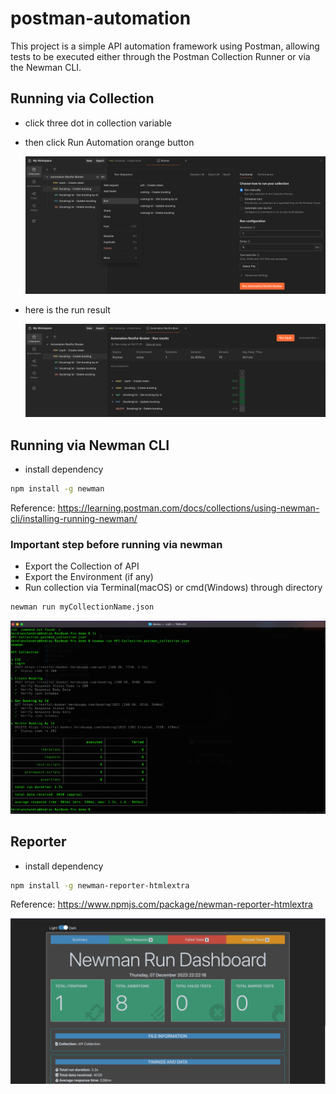 # postman-automation

This project is a simple API automation framework using Postman, allowing tests to be executed either through the Postman Collection Runner or via the Newman CLI.

## Running via Collection

- click three dot in collection variable
- then click Run Automation orange button

  ![alt text](img/run-collection1.png)

- here is the run result

  ![alt text](img/run-collection2.png)

## Running via Newman CLI

- install dependency

```sh
npm install -g newman
```

Reference:
https://learning.postman.com/docs/collections/using-newman-cli/installing-running-newman/

### Important step before running via newman

- Export the Collection of API
- Export the Environment (if any)
- Run collection via Terminal(macOS) or cmd(Windows) through directory

```sh
newman run myCollectionName.json
```

![alt text](img/newman-result.png)

## Reporter

- install dependency

```sh
npm install -g newman-reporter-htmlextra
```

Reference:
https://www.npmjs.com/package/newman-reporter-htmlextra

![alt text](img/newman-reporter.png)
